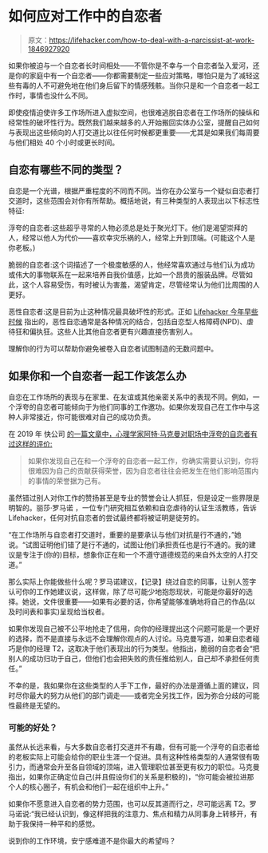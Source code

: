 # 如何应对工作中的自恋者

> 原文：<https://lifehacker.com/how-to-deal-with-a-narcissist-at-work-1846927920>

如果你被迫与一个自恋者长时间相处——不管你是不幸与一个自恋者坠入爱河，还是你的家庭中有一个自恋者——你都需要制定一些应对策略，哪怕只是为了减轻这些有毒的人不可避免地在他们身后留下的情感残骸。当你只是和一个自恋者一起工作时，事情也没什么不同。



即使疫情迫使许多工作场所进入虚拟空间，也很难逃脱自恋者在工作场所的操纵和经常性的破坏性行为。既然我们越来越多的人开始搬回实体办公室，提醒自己如何与表现出这些倾向的人打交道比以往任何时候都更重要——尤其是如果我们每周要与他们相处 40 个小时或更长时间。

## 自恋有哪些不同的类型？

自恋是一个光谱，根据严重程度的不同而不同。当你在办公室与一个疑似自恋者打交道时，这些范围会对你有所帮助。概括地说，有三种类型的人表现出以下标志性特征:

浮夸的自恋者:这些超乎寻常的人物必须总是处于聚光灯下。他们是渴望崇拜的人，经常以他人为代价——喜欢幸灾乐祸的人，经常上升到顶端。(可能这个人是你老板。)

脆弱的自恋者:这个词描述了一个极度敏感的人，他经常喜欢通过与他们认为成功或伟大的事物联系在一起来培养自我价值感，比如一个昂贵的服装品牌。尽管如此，这个人容易受伤，有时被认为害羞，渴望肯定，尽管经常认为他们比周围的人更好。

恶性自恋者:这是目前为止这种情况最具破坏性的形式。正如 [Lifehacker 今年早些时候](https://lifehacker.com/the-three-types-of-narcissists-and-how-to-recognize-the-1846734477) 指出的，恶性自恋通常是各种情况的结合，包括自恋型人格障碍(NPD)、虐待狂和偏执狂。这些人比其他自恋者更有兴趣直接伤害别人。

理解你的行为可以帮助你避免被卷入自恋者试图制造的无数问题中。

## 如果你和一个自恋者一起工作该怎么办

自恋在工作场所的表现与在家里、在友谊或其他亲密关系中的表现不同。例如，一个浮夸的自恋者可能倾向于为他们同事的工作邀功。如果你发现自己在工作中与这种人非常接近，你可能很难对自己的成功负责。

在 2019 年 快公司 [的一篇文章中，心理学家阿特·马克曼对职场中浮夸的自恋者有过这样的评价:](https://www.fastcompany.com/90635279/most-meetings-are-useless-here-are-4-times-you-shouldnt-schedule-them)

> 如果你发现自己在和一个浮夸的自恋者一起工作，你确实需要认识到，你将很难因为自己的贡献获得荣誉，因为自恋者往往会把发生在他们影响范围内的事情的荣誉据为己有。

虽然错过别人对你工作的赞扬甚至是专业的赞誉会让人抓狂，但是设定一些界限是明智的。丽莎·罗马诺 ，一位专门研究相互依赖和自恋虐待的认证生活教练，告诉 Lifehacker，任何对抗自恋者的尝试最终都将被证明是徒劳的。

“在工作场所与自恋者打交道时，重要的是要承认与他们对抗是行不通的，”她说。“试图证明他们错了是行不通的，试图让他们承担责任也是行不通的。我的建议是专注于(你的)目标，想象你正在和一个不遵守道德规范的来自外太空的人打交道。”

那么实际上你能做些什么呢？罗马诺建议，【记录】绕过自恋的同事，让别人签字认可你的工作她建议说，这样做，除了尽可能少地抱怨现状，可能是你最好的选择。她说，文件很重要——如果有必要的话，你希望能够准确地将自己的作品(以及时间表和事实)呈现给当权者。

如果你发现自己被不公平地抢走了信用，向你的经理提出这个问题可能是一个更好的选择，而不是直接与永远不会理解你观点的人讨论。马克曼写道，如果自恋者碰巧是你的经理 T2，这取决于他们表现出的行为类型。他指出，脆弱的自恋者会“把别人的成功归功于自己，但他们也会把失败的责任推给别人，自己却不承担任何责任。”

不幸的是，我如果你在这些类型的人手下工作，最好的办法是遵循上面的建议，同时尽你最大的努力从他们的部门调走——或者完全另找工作，因为弥合分歧的可能性最终是无望的。

### 可能的好处？

虽然从长远来看，与大多数自恋者打交道并不有趣，但有可能一个浮夸的自恋者给的老板实际上可能会给你的职业生涯一个促进。具有这种性格类型的人通常很有吸引力，而通常会升至各自领域的顶端，进入管理职位甚至更有权力的职位。马克曼指出，如果你正确定位自己(并且假设你们的关系是积极的)，“你可能会被拉进那个人的核心圈子，有机会和他们一起在组织中上升。”

如果你不愿意进入自恋者的势力范围，也可以反其道而行之，尽可能远离 T2。罗马诺说:“我已经认识到，像这样把我的注意力、焦点和精力从同事身上转移开，有助于我保持一种平和的感觉。

说到你的工作环境，安宁感难道不是你最大的希望吗？